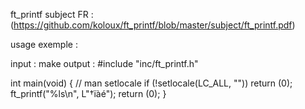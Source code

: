 ft_printf subject FR : (https://github.com/koloux/ft_printf/blob/master/subject/ft_printf.pdf)

usage exemple :

input : make
output : 
#include "inc/ft_printf.h"

int		main(void)
{
	// man setlocale
	if (!setlocale(LC_ALL, ""))
		return (0);
	ft_printf("%ls\n", L"†ïàé");
	return (0);
}
